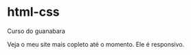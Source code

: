 # html-css
 Curso do guanabara 

 Veja o meu site mais copleto até o momento. Ele é responsivo.

 <a href= "https://rubensth.github.io/html-css/Modulo%2002/desafio10/#">
